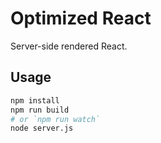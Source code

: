 # Optimized React

Server-side rendered React.

## Usage

```zsh
npm install
npm run build
# or `npm run watch`
node server.js
```

